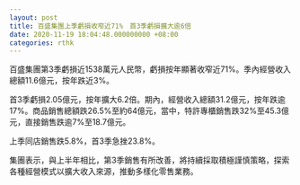 ```yaml
---
layout: post
title: 百盛集團上季虧損收窄近71%　首3季虧損擴大逾6倍
date: 2020-11-19 18:04:48.000000000 +08:00
categories: rthk
---
```


百盛集團第3季虧損近1538萬元人民幣，虧損按年顯著收窄近71%。季內經營收入總額11.6億元，按年跌近3%。

首3季虧損2.05億元，按年擴大6.2倍。期內，經營收入總額31.2億元，按年跌逾17%。商品銷售總額跌26.5%至約64億元，當中，特許專櫃銷售跌32%至45.3億元，直接銷售跌逾7%至18.7億元。

上季同店銷售跌5.8%，首3季急挫23.8%。

集團表示，與上半年相比，第3季銷售有所改善，將持續採取積極謹慎策略，探索各種經營模式以擴大收入來源，推動多樣化零售業務。
